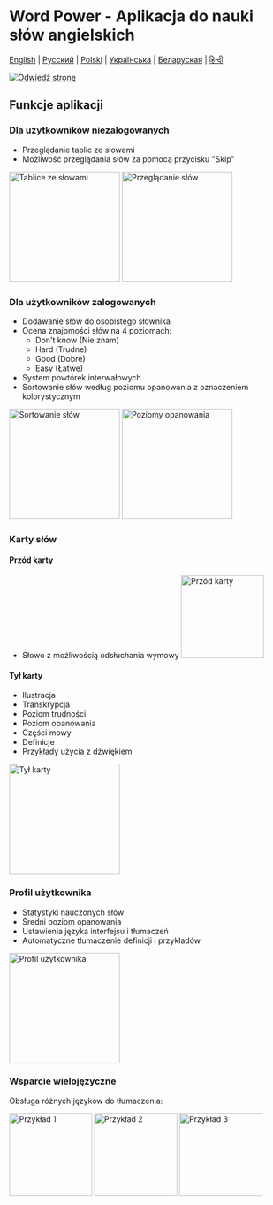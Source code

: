 # Word Power - Aplikacja do nauki słów angielskich

[English](README.md) | [Русский](README.ru.md) | [Polski](README.pl.md) | [Українська](README.ua.md) | [Беларуская](README.by.md) | [हिन्दी](README.hi.md)

[![Odwiedź stronę](https://img.shields.io/badge/website-word--power-blue)](https://word-power-mu.vercel.app/)

## Funkcje aplikacji

### Dla użytkowników niezalogowanych

- Przeglądanie tablic ze słowami
- Możliwość przeglądania słów za pomocą przycisku "Skip"

<img src="https://github.com/user-attachments/assets/13cb2370-4acb-4758-91c6-d4f54fcc88cd" width="200" alt="Tablice ze słowami">
<img src="https://github.com/user-attachments/assets/3b80d1bc-3529-4b6b-b446-e55dd30d9274" width="200" alt="Przeglądanie słów">

### Dla użytkowników zalogowanych

- Dodawanie słów do osobistego słownika
- Ocena znajomości słów na 4 poziomach:
  - Don't know (Nie znam)
  - Hard (Trudne)
  - Good (Dobre)
  - Easy (Łatwe)
- System powtórek interwałowych
- Sortowanie słów według poziomu opanowania z oznaczeniem kolorystycznym

<img src="https://github.com/user-attachments/assets/df5c97a7-fb2b-4904-bfcf-0437aabbdae2" width="200" alt="Sortowanie słów">
<img src="https://github.com/user-attachments/assets/8dacf105-e5ff-4485-90d1-c1a3ae6dc38a" width="200" alt="Poziomy opanowania">

### Karty słów

#### Przód karty

- Słowo z możliwością odsłuchania wymowy
  <img src="https://github.com/user-attachments/assets/2cdf48c8-8cb2-4657-bd59-3034efd75a46" width="150" alt="Przód karty">

#### Tył karty

- Ilustracja
- Transkrypcja
- Poziom trudności
- Poziom opanowania
- Części mowy
- Definicje
- Przykłady użycia z dźwiękiem

<img src="https://github.com/user-attachments/assets/3cc9dd9e-350b-49d9-8c1a-0889b69e0cf6" width="200" alt="Tył karty">

### Profil użytkownika

- Statystyki nauczonych słów
- Średni poziom opanowania
- Ustawienia języka interfejsu i tłumaczeń
- Automatyczne tłumaczenie definicji i przykładów

<img src="https://github.com/user-attachments/assets/79b2b571-1742-4738-8442-cb45c48be53d" width="200" alt="Profil użytkownika">

### Wsparcie wielojęzyczne

Obsługa różnych języków do tłumaczenia:

<img src="https://github.com/user-attachments/assets/e85d2ea5-c3e1-42aa-886f-c6c798499cae" width="150" alt="Przykład 1">
<img src="https://github.com/user-attachments/assets/96922beb-6b0f-402d-8934-c7d2f265f890" width="150" alt="Przykład 2">
<img src="https://github.com/user-attachments/assets/3c936a35-bf21-4170-b8f0-759dd108631a" width="150" alt="Przykład 3">
